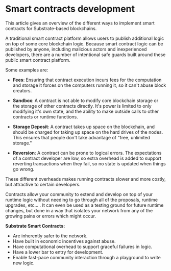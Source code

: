 
# Smart contracts development
This article gives an overview of the different ways to implement smart contracts for Substrate-based blockchains.

A traditional smart contract platform allows users to publish additional logic on top of some core blockchain logic. Because smart contract logic can be published by anyone, including malicious actors and inexperienced developers, there are a number of intentional safe guards built around these public smart contract platform.

Some examples are:

- **Fees**: Ensuring that contract execution incurs fees for the computation and storage it forces on the computers running it, so it can't abuse block creators.

- **Sandbox**: A contract is not able to modify core blockchain storage or the storage of other contracts directly. It's power is limited to only modifying it's own state, and the ability to make outside calls to other contracts or runtime functions.

- **Storage Deposit**: A contract takes up space on the blockchain, and should be charged for taking up space on the hard drives of the nodes. This ensures that people don't take advantage of "free, unlimited storage."

- **Reversion**: A contract can be prone to logical errors. The expectations of a contract developer are low, so extra overhead is added to support reverting transactions when they fail, so no state is updated when things go wrong.

These different overheads makes running contracts slower and more costly, but attractive to certain developers.

Contracts allow your community to extend and develop on top of your runtime logic without needing to go through all of the proposals, runtime upgrades, etc... . It can even be used
as a testing ground for future runtime changes, but done in a way that isolates your network from any of the growing pains or errors which might occur.

**Substrate Smart Contracts:**

- Are inherently safer to the network.
- Have built in economic incentives against abuse.
- Have computational overhead to support graceful failures in logic.
- Have a lower bar to entry for development.
- Enable fast-pace community interaction through a playground to write new logic.